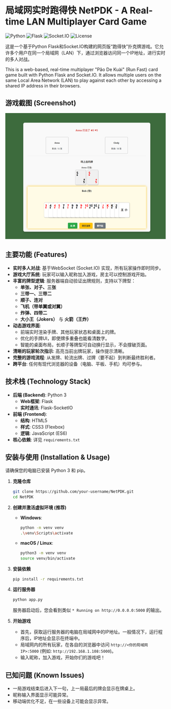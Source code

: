 # 局域网实时跑得快 NetPDK - A Real-time LAN Multiplayer Card Game

![Python](https://img.shields.io/badge/python-3.8+-blue.svg)
![Flask](https://img.shields.io/badge/Flask-2.2.2-black.svg)
![Socket.IO](https://img.shields.io/badge/Socket.IO-5.7.2-brightgreen.svg)
![License](https://img.shields.io/badge/License-MIT-yellow.svg)

这是一个基于Python Flask和Socket.IO构建的网页版“跑得快”扑克牌游戏。它允许多个用户在同一个局域网（LAN）下，通过浏览器访问同一个IP地址，进行实时的多人对战。

This is a web-based, real-time multiplayer "Pǎo De Kuài" (Run Fast) card game built with Python Flask and Socket.IO. It allows multiple users on the same Local Area Network (LAN) to play against each other by accessing a shared IP address in their browsers.

## 游戏截图 (Screenshot)

![NetPDK Game Screenshot](./screenshot.png)

## 主要功能 (Features)

- **实时多人对战**: 基于WebSocket (Socket.IO) 实现，所有玩家操作即时同步。
- **游戏大厅系统**: 玩家可以输入昵称加入游戏，房主可以控制游戏开始。
- **丰富的牌型逻辑**: 服务器端自动验证出牌规则，支持以下牌型：
    - **单张、对子、三张**
    - **三带一、三带二**
    - **顺子、连对**
    - **飞机（带单翼或对翼）**
    - **炸弹、四带二**
    - **大小王（Jokers）** 与 **火箭（王炸）**
- **动态游戏界面**:
    - 前端实时渲染手牌、其他玩家状态和桌面上的牌。
    - 优化的手牌UI，即使牌多重叠也能看清数字。
    - 智能的桌面布局，长顺子等牌型可自动换行显示，不会撑破页面。
- **清晰的玩家轮次指示**: 高亮当前出牌玩家，操作提示清晰。
- **完整的游戏流程**: 从发牌、轮流出牌、过牌（要不起）到判断最终胜利者。
- **跨平台**: 任何有现代浏览器的设备（电脑、平板、手机）均可参与。

## 技术栈 (Technology Stack)

- **后端 (Backend)**: Python 3
    - **Web框架**: Flask
    - **实时通讯**: Flask-SocketIO
- **前端 (Frontend)**:
    - **结构**: HTML5
    - **样式**: CSS3 (Flexbox)
    - **逻辑**: JavaScript (ES6)
- **核心依赖**: 详见 `requirements.txt`

## 安装与使用 (Installation & Usage)

请确保您的电脑已安装 Python 3 和 pip。

1.  **克隆仓库**
    ```bash
    git clone https://github.com/your-username/NetPDK.git
    cd NetPDK
    ```

2.  **创建并激活虚拟环境 (推荐)**
    - **Windows**:
      ```bash
      python -m venv venv
      .\venv\Scripts\activate
      ```
    - **macOS / Linux**:
      ```bash
      python3 -m venv venv
      source venv/bin/activate
      ```

3.  **安装依赖**
    ```bash
    pip install -r requirements.txt
    ```

4.  **运行服务器**
    ```bash
    python app.py
    ```
    服务器启动后，您会看到类似 `* Running on http://0.0.0.0:5000` 的输出。

5.  **开始游戏**
    - 首先，获取运行服务器的电脑在局域网中的IP地址。一般情况下，运行程序后，IP地址会显示在终端中。
    - 局域网内的所有玩家，在各自的浏览器中访问 `http://<你的局域网IP>:5000` (例如: `http://192.168.1.108:5000`)。
    - 输入昵称，加入游戏，开始你们的游戏吧！

## 已知问题 (Known Issues)
- 一局游戏结束后进入下一句，上一局最后的牌会显示在牌桌上。
- 昵称输入界面显示可能异常。
- 移动端优化不足，在一些设备上可能会显示异常。